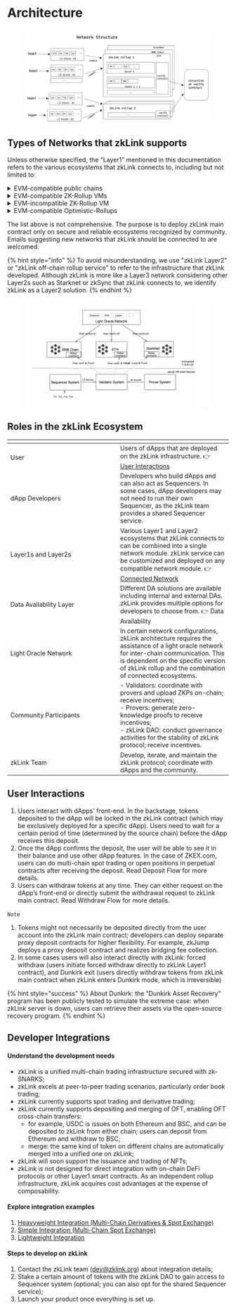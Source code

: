 # Architecture

<figure><img src="../.gitbook/assets/image (2).png" alt=""><figcaption></figcaption></figure>

## Types of Networks that zkLink supports

Unless otherwise specified, the “Layer1” mentioned in this documentation refers to the various ecosystems that zkLink connects to, including but not limited to:

<details>

<summary>EVM-compatible public chains</summary>

`Ethereum Mainnet`, `BNB Chain`, `Polygon`, `Avalanche`, etc,.

</details>

<details>

<summary>EVM-compatible ZK-Rollup VMs</summary>

`zkSync`, `Scroll`, `Linea`, `Polygon` `ZKVM`, `Taiko`, etc,.

</details>

<details>

<summary>EVM-incompatible ZK-Rollup VM</summary>

`Starknet`, etc,.

</details>

<details>

<summary>EVM-compatible Optimistic-Rollups</summary>

`Arbitrum`, `Optimism`, etc,.

</details>

The list above is not comprehensive. The purpose is to deploy zkLink main contract only on secure and reliable ecosystems recognized by community. Emails suggesting new networks that zkLink should be connected to are welcomed.

{% hint style="info" %}
To avoid misunderstanding, we use "zkLink Layer2" or "zkLink off-chain rollup service" to refer to the infrastructure that zkLink developed. Although zkLink is more like a Layer3 network considering other Layer2s such as Starknet or zkSync that zkLink connects to, we identify zkLink as a Layer2 solution.
{% endhint %}

<figure><img src="../.gitbook/assets/image.png" alt=""><figcaption></figcaption></figure>

## Roles in the zkLink Ecosystem

<table data-header-hidden><thead><tr><th width="236"></th><th></th></tr></thead><tbody><tr><td>User</td><td>Users of dApps that are deployed on the zkLink infrastructure. 👉 <a href="Architecture.md#user-interactions">User Interactions</a></td></tr><tr><td>dApp Developers</td><td>Developers who build dApps and can also act as Sequencers. In some cases, dApp developers may not need to run their own Sequencer, as the zkLink team provides a shared Sequencer service.</td></tr><tr><td>Layer1s and Layer2s</td><td>Various Layer1 and Layer2 ecosystems that zkLink connects to can be combined into a single network module. zkLink service can be customized and deployed on any compatible network module. 👉 <a href="../networks/testnet_networks.md">Connected Network</a></td></tr><tr><td>Data Availability Layer</td><td>Different DA solutions are available including internal and external DAs. zkLink provides multiple options for developers to choose from. 👉 Data Availability</td></tr><tr><td>Light Oracle Network</td><td>In certain network configurations, zkLink architecture requires the assistance of a light oracle network for inter-chain communication. This is dependent on the specific version of zkLink rollup and the combination of connected ecosystems.</td></tr><tr><td>Community Participants</td><td>- Validators: coordinate with provers and upload ZKPs on-chain; receive incentives;<br>- Provers: generate zero-knowledge proofs to receive incentives;<br>- zkLink DAO: conduct governance activities for the stability of zkLink protocol; receive incentives.</td></tr><tr><td>zkLink Team</td><td>Develop, iterate, and maintain the zkLink protocol; coordinate with dApps and the community.</td></tr></tbody></table>

## User Interactions

1. Users interact with dApps' front-end. In the backstage, tokens deposited to the dApp will be locked in the zkLink contract (which may be exclusively deployed for a specific dApp). Users need to wait for a certain period of time (determined by the source chain) before the dApp receives this deposit.
2. Once the dApp confirms the deposit, the user will be able to see it in their balance and use other dApp features. In the case of ZKEX.com, users can do multi-chain spot trading or open positions in perpetual contracts after receiving the deposit. Read Deposit Flow for more details.
3. Users can withdraw tokens at any time. They can either request on the dApp’s front-end or directly submit the withdrawal request to zkLink main contract. Read Withdraw Flow for more details.

`Note`

1. Tokens might not necessarily be deposited directly from the user account into the zkLink main contract; developers can deploy separate proxy deposit contracts for higher flexibility. For example, zkJump deploys a proxy deposit contract and realizes bridging fee collection.
2. In some cases users will also interact directly with zkLink: forced withdraw (users initiate forced withdraw directly to zkLink Layer1 contract), and Dunkirk exit (users directly withdraw tokens from zkLink main contract when zkLink enters Dunkirk mode, which is irreversible)

{% hint style="success" %}
About Dunkirk: the “Dunkirk Asset Recovery” program has been publicly tested to simulate the extreme case: when zkLink server is down, users can retrieve their assets via the open-source recovery program.
{% endhint %}

## Developer Integrations

#### Understand the development needs

* zkLink is a unified multi-chain trading infrastructure secured with zk-SNARKS;
* zkLink excels at peer-to-peer trading scenarios, particularly order book trading;
* zkLink currently supports spot trading and derivative trading;
* zkLink currently supports depositing and merging of OFT, enabling OFT cross-chain transfers:
  * for example, USDC is issues on both Ethereum and BSC, and can be deposited to zkLink from either chain; users can deposit from Ethereum and withdraw to BSC;
  * merge: the same kind of token on different chains are automatically merged into a unified one on zkLink;
* zkLink will soon support the issuance and trading of NFTs;
* zkLink is not designed for direct integration with on-chain DeFi protocols or other Layer1 smart contracts. As an independent rollup infrastructure, zkLink acquires cost advantages at the expense of composability.

#### Explore integration examples

1. [Heavyweight Integration (Multi-Chain Derivatives & Spot Exchange)](../IntegrationArchitecture/Derivatives.md)
2. [Simple Integration (Multi-Chain Spot Exchange)](../IntegrationArchitecture/spot.md)
3. [Lightweight Integration](../IntegrationArchitecture/zkjump.md)

#### Steps to develop on zkLink

1. Contact the zkLink team (dev@zklink.org) about integration details;
2. Stake a certain amount of tokens with the zkLink DAO to gain access to Sequencer system (optional; you can also opt for the shared Sequencer service);
3. Launch your product once everything is set up.

